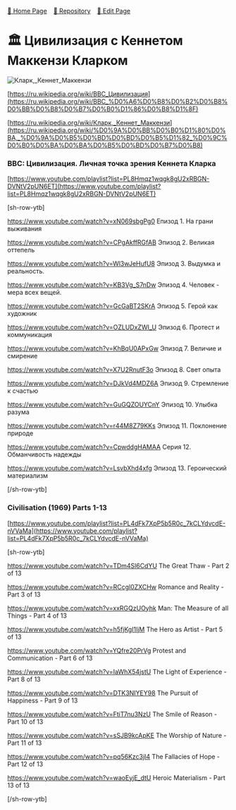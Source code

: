 <style>
	@import url("/utils/css/bootstrap-grid.css");
	@import url("/utils/css/iframe-youtube.css");
</style>
<script src="/shortcutsjs/shortcuts-v4.js" defer></script>


 [🚀 Home Page](https://andrewalevin.github.io/) &ensp;  [🏰 Repository](https://github.com/andrewalevin/andrewalevin.github.io) &ensp;  [🔨 Edit Page](https://github.com/andrewalevin/andrewalevin.github.io/edit/main/civilization.md)




# 🏛 Цивилизация c Кеннетом Маккензи Кларком


![Кларк,_Кеннет_Маккензи](https://github.com/andrewalevin/andrewalevin.github.io/assets/155118488/20b508af-7d6f-47ab-8599-0da5afe3791b)



[https://ru.wikipedia.org/wiki/BBC_Цивилизация](https://ru.wikipedia.org/wiki/BBC_%D0%A6%D0%B8%D0%B2%D0%B8%D0%BB%D0%B8%D0%B7%D0%B0%D1%86%D0%B8%D1%8F)

[https://ru.wikipedia.org/wiki/Кларк,_Кеннет_Маккензи](https://ru.wikipedia.org/wiki/%D0%9A%D0%BB%D0%B0%D1%80%D0%BA,_%D0%9A%D0%B5%D0%BD%D0%BD%D0%B5%D1%82_%D0%9C%D0%B0%D0%BA%D0%BA%D0%B5%D0%BD%D0%B7%D0%B8)


### BBC: Цивилизация. Личная точка зрения Кеннета Кларка

[https://www.youtube.com/playlist?list=PL8Hmqz1wqgk8gU2xRBGN-DVNtV2pUN6ET](https://www.youtube.com/playlist?list=PL8Hmqz1wqgk8gU2xRBGN-DVNtV2pUN6ET)

[sh-row-ytb]

https://www.youtube.com/watch?v=xN069sbgPg0
Епизод 1. На грани выживания

https://www.youtube.com/watch?v=CPgAkffRGfAB
Эпизод 2. Великая оттепель

https://www.youtube.com/watch?v=Wl3wJeHufU8
Эпизод 3. Выдумка и реальность.

https://www.youtube.com/watch?v=KB3Vg_S7nDw
Эпизод 4. Человек - мера всех вещей.

https://www.youtube.com/watch?v=GcGaBT2SKrA
Эпизод 5. Герой как художник

https://www.youtube.com/watch?v=OZLUDxZWI_U
Эпизод 6. Протест и коммуникация

https://www.youtube.com/watch?v=KhBqU0APxGw
Эпизод 7. Величие и смирение

https://www.youtube.com/watch?v=X7U2RnutF3o
Эпизод 8. Свет опыта

https://www.youtube.com/watch?v=DJkVd4MDZ6A
Эпизод 9. Стремление к счастью

https://www.youtube.com/watch?v=GuGQZOUYCnY
Эпизод 10. Улыбка разума

https://www.youtube.com/watch?v=r44M8Z79KKs
Эпизод 11. Поклонение природе

https://www.youtube.com/watch?v=CpwddgHAMAA
Серия 12. Обманчивость надежды

https://www.youtube.com/watch?v=LsvbXhd4xfg
Эпизод 13. Героический материализм

[/sh-row-ytb]


### Civilisation (1969) Parts 1-13

[https://www.youtube.com/playlist?list=PL4dFk7XpP5b5R0c_7kCLYdvcdE-nVVaMa](https://www.youtube.com/playlist?list=PL4dFk7XpP5b5R0c_7kCLYdvcdE-nVVaMa)


[sh-row-ytb]

https://www.youtube.com/watch?v=TDm4Sl6CdYU
The Great Thaw - Part 2 of 13 

https://www.youtube.com/watch?v=RCcgl0ZXCHw
Romance and Reality - Part 3 of 13 

https://www.youtube.com/watch?v=xxRGQzUOyhk
Man: The Measure of all Things - Part 4 of 13 

https://www.youtube.com/watch?v=h5fjKgI1ljM
The Hero as Artist - Part 5 of 13 

https://www.youtube.com/watch?v=YQfre20PrVg
Protest and Communication - Part 6 of 13 

https://www.youtube.com/watch?v=IaWhX54jstU
The Light of Experience - Part 8 of 13 

https://www.youtube.com/watch?v=DTK3NIYEY98
The Pursuit of Happiness - Part 9 of 13

https://www.youtube.com/watch?v=FtiT7nu3NzU
The Smile of Reason - Part 10 of 13 

https://www.youtube.com/watch?v=sSJB9kcApKE
The Worship of Nature - Part 11 of 13 

https://www.youtube.com/watch?v=pq56Kzc3jI4
The Fallacies of Hope - Part 12 of 13 

https://www.youtube.com/watch?v=waoEyjE_dtU
Heroic Materialism - Part 13 of 13

[/sh-row-ytb]
















